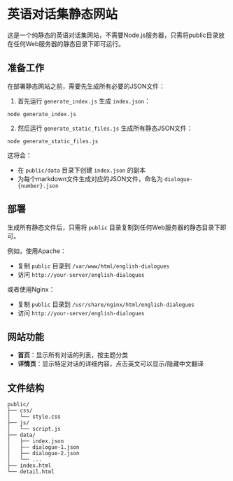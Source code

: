 # 英语对话集静态网站

这是一个纯静态的英语对话集网站，不需要Node.js服务器，只需将public目录放在任何Web服务器的静态目录下即可运行。

## 准备工作

在部署静态网站之前，需要先生成所有必要的JSON文件：

1. 首先运行 `generate_index.js` 生成 `index.json`：

```
node generate_index.js
```

2. 然后运行 `generate_static_files.js` 生成所有静态JSON文件：

```
node generate_static_files.js
```

这将会：
- 在 `public/data` 目录下创建 `index.json` 的副本
- 为每个markdown文件生成对应的JSON文件，命名为 `dialogue-{number}.json`

## 部署

生成所有静态文件后，只需将 `public` 目录复制到任何Web服务器的静态目录下即可。

例如，使用Apache：
- 复制 `public` 目录到 `/var/www/html/english-dialogues`
- 访问 `http://your-server/english-dialogues`

或者使用Nginx：
- 复制 `public` 目录到 `/usr/share/nginx/html/english-dialogues`
- 访问 `http://your-server/english-dialogues`

## 网站功能

- **首页**：显示所有对话的列表，按主题分类
- **详情页**：显示特定对话的详细内容，点击英文可以显示/隐藏中文翻译

## 文件结构

```
public/
├── css/
│   └── style.css
├── js/
│   └── script.js
├── data/
│   ├── index.json
│   ├── dialogue-1.json
│   ├── dialogue-2.json
│   └── ...
├── index.html
└── detail.html
```